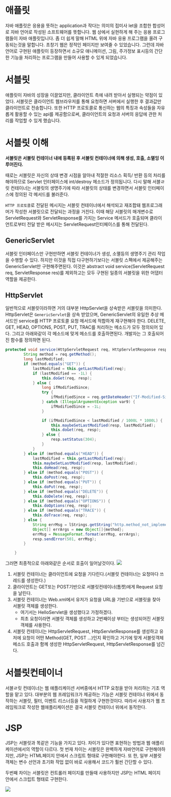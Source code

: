 # 애플릿
자바 애플릿은 응용을 뜻하는 application과 작다는 의미의 접미사 let을 조합한 합성어로 자바 언어로 작성된 소프트웨어를 뜻합니다. 웹 상에서 실현하게 해 주는 응용 프로그램들이 자바 애플릿입니다. 좀 더 쉽게 말해 HTML 위에 자바 응용 프로그램을 올려 구동되는것을 말합니다. 초창기 웹은 정적인 페이지만 보여줄 수 있었습니다. 그런데 자바 언어로 구현된 애플릿이 등장하면서 소규모 애니메이션, 그림, 주가정보 표시등의 간단한 기능을 처리하는 프로그램을 만들어 사용할 수 있게 되었습니다.

# 서블릿
애플릿이 자바의 성장을 이끌었지만, 클라이언트 측에 내려 받아서 실행되는 약점이 있었다. 서블릿은 클라이언트 웹브라우저를 통해 요청하면 서버에서 실행한 후 결과값만 클라이언트로 전송합니다. 
또한 HTTP 프로토콜로 통신하는 웹의 특징과 속성들을 자유롭게 활용할 수 있는 api를 제공함으로써, 클라이언트의 요청과 서버의 응답에 관한 처리를 작업할 수 있게 했습니다.


# 서블릿 이해
**서블릿은 서블릿 컨테이너 내에 등록된 후 서블릿 컨테이너에 의해 생성, 호출, 소멸잉 이루어진다.**

때로는 서블릿은 자신의 상태 변경 시점을 알아내 적절한 리소스 획득/ 반환 등의 처리를 해야하므로 Servlet 인터페이스에 int/destroy 메소드가 정의됩니다. 다시 말해 서블ㄹ릿 컨테이너는 서블릿의 생명주기에 따라 서블릿의 상태를 변경하면서 서블릿 인터페이스에 정의된 각 메서드를 불러준다.

`HTTP 프로토콜`로 전달된 메시지는 서블릿 컨테이너에서 해석되고 재조합돼 웹프로그래머가 작성한 서블릿으로 전달되는 과정을 거친다. 이때 해당 서블릿의 매개변수로 ServletRequest와 ServletResponse를 가지는 Service 메서드가 호출되며 클라이언트로부터 전달 받은 메시지는 ServletRequest인터페이스를 통해 전달된다.

## GenericServlet
서블릿 인터페이스만 구현만하면 서블릿 컨테이너가 생성, 소멸등의 생명주기 관리 작업을 수행할 수 있다. 하지만 이것을 직접 다구현하기보다는 서블릿 스펙에서 제공해주는 GenericServlet만 구현해주면된다. 이것은 abstract void service(ServletRequest req, ServletResponse res)를 제외하고는 모두 구현된 일종의 서블릿을 위한 어댑터 역할을 제공한다.

## HttpServlet
일반적으로 서블릿이라하면 거의 대부분 HttpServlet을 상속받은 서블릿을 의미한다. HttpServlet은 `GenericServlet`을 상속 받았으며, GenericServlet의 유일한 추상 메서드인 service를 HTTP 프로토콜 요청 메서드에 적합하게 재구현해야 한다.
DELETE, GET, HEAD, OPTIONS, POST, PUT, TRAC를 처리하는 메소드가 모두 정의되어 있다. 그리고 아래와같이 각 메소드에 맞게 메소드를 호출하면된다. 개발자는 그 호출되어진 함수를 정의하면 된다.

```java
protected void service(HttpServletRequest req, HttpServletResponse resp) throws ServletException, IOException {
        String method = req.getMethod();
        long lastModified;
        if (method.equals("GET")) {
            lastModified = this.getLastModified(req);
            if (lastModified == -1L) {
                this.doGet(req, resp);
            } else {
                long ifModifiedSince;
                try {
                    ifModifiedSince = req.getDateHeader("If-Modified-Since");
                } catch (IllegalArgumentException var9) {
                    ifModifiedSince = -1L;
                }

                if (ifModifiedSince < lastModified / 1000L * 1000L) {
                    this.maybeSetLastModified(resp, lastModified);
                    this.doGet(req, resp);
                } else {
                    resp.setStatus(304);
                }
            }
        } else if (method.equals("HEAD")) {
            lastModified = this.getLastModified(req);
            this.maybeSetLastModified(resp, lastModified);
            this.doHead(req, resp);
        } else if (method.equals("POST")) {
            this.doPost(req, resp);
        } else if (method.equals("PUT")) {
            this.doPut(req, resp);
        } else if (method.equals("DELETE")) {
            this.doDelete(req, resp);
        } else if (method.equals("OPTIONS")) {
            this.doOptions(req, resp);
        } else if (method.equals("TRACE")) {
            this.doTrace(req, resp);
        } else {
            String errMsg = lStrings.getString("http.method_not_implemented");
            Object[] errArgs = new Object[]{method};
            errMsg = MessageFormat.format(errMsg, errArgs);
            resp.sendError(501, errMsg);
        }

    }
```

그러면 최종적으로 아래와같은 순서로 호출이 일어날것이다.
![](https://i.imgur.com/alHA0zr.jpg)
1. 서블릿 컨테이너는 클라이언트에 요청을 기다린다.(서블릿 컨테이너는 요청마다 쓰레드를 생성한다.)
2. 클라이언트는 GET또는 POST기반으로 서블릿컨테이너(톰켓)에게 Request 요청을 날린다.
3. 서블릿 컨테이너는 Web.xml에서 유저가 요청을 URL을 기반으로 서블릿을 찾아 서블릿 객체를 생성한다.
    * 여기서는 HelloServlet을 생성했다고 가정하겠다.
    * 최초 요청이라면 서블릿 객체를 생성하고 2번째이상 부터는 생성되어진 서블릿 객체를 사용한다.
4. 서블릿 컨테이너는 HttpServletRequest, HttpServletResponse를 생성하고 유저에 요청이 어떤 Method(GET, POST ...)인지 확인하고 거기에 맞게 서블릿객체 메소드 호출과 함께 생성한 HttpServletRequest, HttpServletResponse를 넘긴다.



# 서블릿컨테이너
서블ㄹ릿 컨테이너는 웹 애플리케이션 서버중에서 HTTP 요청을 받아 처리하는 기초 역할을 맡고 있다. 대부분의 웹 프레임워크가 제공하는 기능은 서블릿 컨테이너 위에서 동작하는 서블릿, 필터, 이벤트 리스너등을 적절하게 구현한것이다. 따라서 사용자가 웹 프레임워크로 작성한 웹애플리케이션은 결국 서블릿 컨테이너 위에서 동작한다.

# JSP
JSP는 서블릿과 똑같은 기능을 가지고 있다. 차이가 있다면 표현하는 방법과 웹 애플리케이션에서의 역할이 다르다. 첫 번재 차이는 서블릿은 완벽하게 자바언어로 구현해야하지만, JSP는 HTML페이지 안에서 스크립트 형태로 구현해야한다. 또 한, 일부 서블릿 객체는 변수 선언과 초기화 작업 없이 바로 사용해서 코드가 훨씬 간단할 수 있다.

두번째 차이는 서블릿은 컨트롤러 페이지를 만들때 사용하지만 JSP는 HTML 페이지 안에서 스크립트 형태로 구현한다. 


![](https://i.imgur.com/26ONL6S.png)